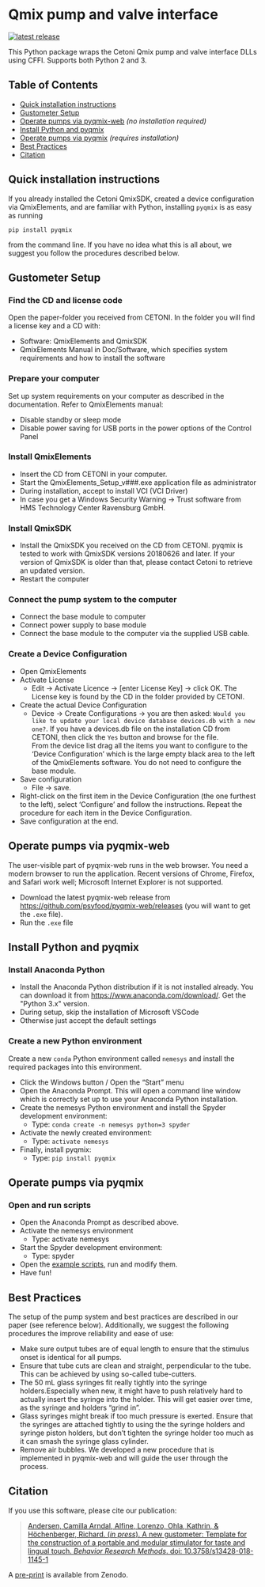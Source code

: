 # Qmix pump and valve interface

<a href="https://pypi.org/project/pyqmix/">
    <img src="https://img.shields.io/pypi/v/pyqmix.svg" alt="latest release" />
</a>

This Python package wraps the Cetoni Qmix pump and valve interface DLLs using
CFFI. Supports both Python 2 and 3.

## Table of Contents

- [Quick installation instructions](#quick-installation-instructions)
- [Gustometer Setup](#gustometer-setup)
- [Operate pumps via pyqmix-web](#operate-pumps-via-pyqmix-web) _(no installation required)_
- [Install Python and pyqmix](#install-python-and-pyqmix)
- [Operate pumps via pyqmix](#operate-pumps-via-pyqmix) _(requires installation)_
- [Best Practices](#best-practices)
- [Citation](#citation)

## Quick installation instructions
If you already installed the Cetoni QmixSDK, created a device configuration via QmixElements, and are familiar with Python, installing `pyqmix` is as easy as running

```
pip install pyqmix
```
from the command line. If you have no idea what this is all about, we suggest you follow the procedures described below.

## Gustometer Setup

### Find the CD and license code
Open the paper-folder you received from CETONI. In the folder you will find a license key and a CD with:
 - Software: QmixElements and QmixSDK
- QmixElements Manual in Doc/Software, which specifies system requirements and how to install the software

### Prepare your computer
Set up system requirements on your computer as described in the documentation. Refer to QmixElements manual:
- Disable standby or sleep mode
- Disable power saving for USB ports in the power options of the Control Panel

### Install QmixElements
- Insert the CD from CETONI in your computer. 
- Start the QmixElements_Setup_v###.exe application file as administrator
- During installation, accept to install VCI (VCI Driver)
- In case you get a Windows Security Warning -> Trust software from HMS Technology Center Ravensburg GmbH. 

### Install QmixSDK
- Install the QmixSDK you received on the CD from CETONI. pyqmix is tested to work with QmixSDK versions 20180626 and later. If your version of QmixSDK is older than that, please contact Cetoni to retrieve an updated version.
- Restart the computer

### Connect the pump system to the computer
- Connect the base module to computer
- Connect power supply to base module
- Connect the base module to the computer via the supplied USB cable.

### Create a Device Configuration
- Open QmixElements
- Activate License
  - Edit -> Activate Licence -> [enter License Key] -> click OK. The License key is found by the CD in the folder provided by CETONI.
- Create the actual Device Configuration
    - Device -> Create Configurations -> you are then asked: `Would you like to update your local device database devices.db with a new one?`. If you have a devices.db file on the installation CD from CETONI, then click the `Yes` button and browse for the file.  
From the device list drag all the items you want to configure to the ‘Device Configuration’ which is the large empty black area to the left of the QmixElements software. You do not need to configure the base module.
- Save configuration
  - File -> save.
- Right-click on the first item in the Device Configuration (the one furthest to the left), select ‘Configure’ and follow the instructions. Repeat the procedure for each item in the Device Configuration. 
- Save configuration at the end. 

## Operate pumps via pyqmix-web
The user-visible part of pyqmix-web runs in the web browser. You need a modern browser to run the application. Recent versions of Chrome, Firefox, and Safari work well; Microsoft Internet Explorer is not supported.

- Download the latest pyqmix-web release from https://github.com/psyfood/pyqmix-web/releases (you will want to get the `.exe` file).
- Run the `.exe` file

## Install Python and pyqmix
### Install Anaconda Python
- Install the Anaconda Python distribution if it is not installed already. You can download it from https://www.anaconda.com/download/. Get the "Python 3.x" version.
- During setup, skip the installation of Microsoft VSCode
- Otherwise just accept the default settings

### Create a new Python environment
Create a new `conda` Python environment called `nemesys` and install the required packages into this environment.
- Click the Windows button / Open the “Start” menu
- Open the Anaconda Prompt. This will open a command line window which is correctly set up to use your Anaconda Python installation.
- Create the nemesys Python environment and install the Spyder development environment:
  - Type: `conda create -n nemesys python=3 spyder`
- Activate the newly created environment:
  - Type: `activate nemesys`
- Finally, install pyqmix:
  - Type: `pip install pyqmix`


## Operate pumps via pyqmix
### Open and run scripts
- Open the Anaconda Prompt as described above.
- Activate the nemesys environment
  - Type: activate nemesys
- Start the Spyder development environment:
  - Type: spyder
- Open the [example scripts](https://github.com/psyfood/pyqmix/tree/master/pyqmix/examples), run and modify them.
- Have fun!

## Best Practices

The setup of the pump system and best practices are described in our paper (see reference below).
Additionally, we suggest the following procedures the improve reliability and ease of use:

- Make sure output tubes are of equal length to ensure that the stimulus onset is identical for all pumps.
- Ensure that tube cuts are clean and straight, perpendicular to the tube. This can be achieved by using so-called tube-cutters. 
- The 50 mL glass syringes fit really tightly into the syringe holders.Especially when new, it might have to push relatively hard to actually insert the syringe into the holder. This will get easier over time, as the syringe and holders “grind in”.
- Glass syringes might break if too much pressure is exerted. Ensure that the syringes are attached tightly to using the the syringe holders and syringe piston holders, but don’t tighten the syringe holder too much as it can smash the syringe glass cylinder.
- Remove air bubbles. We developed a new procedure that is implemented in pyqmix-web and will guide the user through the process.

## Citation

If you use this software, please cite our publication:

>   [Andersen, Camilla Arndal, Alfine, Lorenzo, Ohla, Kathrin, & Höchenberger, Richard. (_in press_). A new gustometer: Template for the construction of a portable and modular stimulator for taste and lingual touch. _Behavior Research Methods_. doi: 10.3758/s13428-018-1145-1](https://doi.org/10.3758/s13428-018-1145-1)

A [pre-print]( http://doi.org/10.5281/zenodo.1456663) is available from Zenodo.

